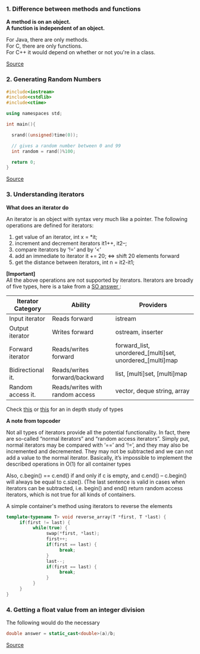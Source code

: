 ### 1. Difference between methods and functions

**A method is on an object.**  
**A function is independent of an object.**

For Java, there are only methods.  
For C, there are only functions.    
For C++ it would depend on whether or not you're in a class.  

[Source](https://stackoverflow.com/questions/155609/difference-between-a-method-and-a-function)

### 2. Generating Random Numbers

```c++
#include<iostream>
#include<cstdlib>
#include<ctime>

using namespaces std;

int main(){

  srand((unsigned)time(0));

  // gives a random number between 0 and 99
  int random = rand()%100;

  return 0;
}

```

[Source](https://stackoverflow.com/questions/13445688/how-to-generate-a-random-number-in-c)

### 3. Understanding iterators

**What does an iterator do**  

An iterator is an object with syntax very much like a pointer. The following operations are defined for iterators:

1. get value of an iterator, int x = \*it;
2. increment and decrement iterators it1++, it2–;  
3. compare iterators by ‘!=’ and by ‘<’  
4. add an immediate to iterator it += 20; <=> shift 20 elements forward  
5. get the distance between iterators, int n = it2-it1;  

**[Important]**  
All the above operations are not supported by iterators. Iterators are broadly of five types, here is a take from a [ SO answer ](https://stackoverflow.com/questions/5211914/types-of-iterator-output-vs-input-vs-forward-vs-random-access-iterator) :

Iterator Category | Ability                         | Providers
----------------- | ------------------------------- | ----------------------------
Input iterator    | Reads forward                   | istream
Output iterator   | Writes forward                  | ostream, inserter
Forward iterator  | Reads/writes forward            | forward_list,          unordered_[multi]set, unordered_[multi]map
Bidirectional it. | Reads/writes forward/backward   | list, [multi]set, [multi]map
Random access it. | Reads/writes with random access | vector, deque string, array

Check [this](http://www.bogotobogo.com/cplusplus/stl3_iterators.php) or [this](http://www.cplusplus.com/reference/iterator/) for an in depth study of types   

**A note from topcoder**

Not all types of iterators provide all the potential functionality. In fact, there are so-called “normal iterators” and “random access iterators”. Simply put, normal iterators may be compared with ‘==’ and ‘!=’, and they may also be incremented and decremented. They may not be subtracted and we can not add a value to the normal iterator. Basically, it’s impossible to implement the described operations in O(1) for all container types  

Also, c.begin() == c.end() if and only if c is empty, and c.end() – c.begin() will always be equal to c.size(). (The last sentence is valid in cases when iterators can be subtracted, i.e. begin() and end() return random access iterators, which is not true for all kinds of containers.

A simple container's method using iterators to reverse the elements

```c++
template<typename T> void reverse_array(T *first, T *last) {
     if(first != last) {
          while(true) {
               swap(*first, *last);
               first++;
               if(first == last) {
                    break;
               }
               last--;
               if(first == last) {
                    break;
               }
          }
     }
}
```

### 4. Getting a float value from an integer division

The following would do the necessary  

```c++
double answer = static_cast<double>(a)/b;
```

[Source](https://stackoverflow.com/questions/15550708/c-wrong-result-of-mathematical-expression)
